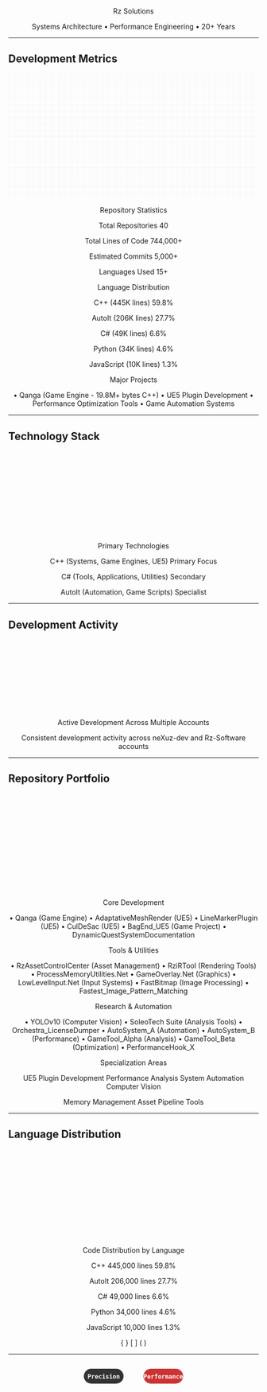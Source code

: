 <div align="center">

<svg width="800" height="120" viewBox="0 0 800 120" xmlns="http://www.w3.org/2000/svg">
  <defs>
    <linearGradient id="titleGradient" x1="0%" y1="0%" x2="100%" y2="0%">
      <stop offset="0%" style="stop-color:#00d4ff;stop-opacity:1" />
      <stop offset="50%" style="stop-color:#0099cc;stop-opacity:1" />
      <stop offset="100%" style="stop-color:#00d4ff;stop-opacity:1" />
    </linearGradient>
  </defs>
  
  <!-- Main title -->
  <text x="400" y="50" font-family="'Fira Code', monospace" font-size="36" font-weight="700" 
        text-anchor="middle" fill="url(#titleGradient)">
    Rz Solutions
  </text>
  
  <!-- Subtitle -->
  <text x="400" y="85" font-family="'Fira Code', monospace" font-size="16" 
        text-anchor="middle" fill="#888888">
    Systems Architecture • Performance Engineering • 20+ Years
  </text>
</svg>

</div>

---

## Development Metrics

<div align="center">

<svg width="800" height="400" viewBox="0 0 800 400" xmlns="http://www.w3.org/2000/svg">
  <defs>
    <linearGradient id="barGradient1" x1="0%" y1="0%" x2="100%" y2="0%">
      <stop offset="0%" style="stop-color:#00d4ff"/>
      <stop offset="100%" style="stop-color:#0099cc"/>
    </linearGradient>
    <linearGradient id="barGradient2" x1="0%" y1="0%" x2="100%" y2="0%">
      <stop offset="0%" style="stop-color:#f34b7d"/>
      <stop offset="100%" style="stop-color:#d63384"/>
    </linearGradient>
    <linearGradient id="barGradient3" x1="0%" y1="0%" x2="100%" y2="0%">
      <stop offset="0%" style="stop-color:#4ecdc4"/>
      <stop offset="100%" style="stop-color:#26a69a"/>
    </linearGradient>
    <linearGradient id="barGradient4" x1="0%" y1="0%" x2="100%" y2="0%">
      <stop offset="0%" style="stop-color:#ffd93d"/>
      <stop offset="100%" style="stop-color:#f39c12"/>
    </linearGradient>
  </defs>
  
  <!-- Background grid -->
  <defs>
    <pattern id="grid" width="20" height="20" patternUnits="userSpaceOnUse">
      <path d="M 20 0 L 0 0 0 20" fill="none" stroke="#333" stroke-width="0.5" opacity="0.2"/>
    </pattern>
  </defs>
  <rect width="800" height="400" fill="url(#grid)"/>
  
  <!-- Left Column Metrics -->
  <text x="200" y="40" font-family="'Fira Code', monospace" font-size="16" font-weight="600" 
        text-anchor="middle" fill="#00d4ff">Repository Statistics</text>
  
  <text x="50" y="80" font-family="'Fira Code', monospace" font-size="12" fill="#cccccc">Total Repositories</text>
  <rect x="50" y="90" width="280" height="20" fill="url(#barGradient1)" rx="10">
    <animate attributeName="width" values="0;280" dur="2s" fill="freeze"/>
  </rect>
  <text x="340" y="105" font-family="'Fira Code', monospace" font-size="14" font-weight="700" fill="#ffffff">40</text>
  
  <text x="50" y="140" font-family="'Fira Code', monospace" font-size="12" fill="#cccccc">Total Lines of Code</text>
  <rect x="50" y="150" width="320" height="20" fill="url(#barGradient2)" rx="10">
    <animate attributeName="width" values="0;320" dur="2.5s" fill="freeze"/>
  </rect>
  <text x="380" y="165" font-family="'Fira Code', monospace" font-size="14" font-weight="700" fill="#ffffff">744,000+</text>
  
  <text x="50" y="200" font-family="'Fira Code', monospace" font-size="12" fill="#cccccc">Estimated Commits</text>
  <rect x="50" y="210" width="200" height="20" fill="url(#barGradient3)" rx="10">
    <animate attributeName="width" values="0;200" dur="1.8s" fill="freeze"/>
  </rect>
  <text x="260" y="225" font-family="'Fira Code', monospace" font-size="14" font-weight="700" fill="#ffffff">5,000+</text>
  
  <text x="50" y="260" font-family="'Fira Code', monospace" font-size="12" fill="#cccccc">Languages Used</text>
  <rect x="50" y="270" width="150" height="20" fill="url(#barGradient4)" rx="10">
    <animate attributeName="width" values="0;150" dur="1.5s" fill="freeze"/>
  </rect>
  <text x="210" y="285" font-family="'Fira Code', monospace" font-size="14" font-weight="700" fill="#ffffff">15+</text>
  
  <!-- Right Column - Language Breakdown -->
  <text x="600" y="40" font-family="'Fira Code', monospace" font-size="16" font-weight="600" 
        text-anchor="middle" fill="#00d4ff">Language Distribution</text>
  
  <text x="450" y="80" font-family="'Fira Code', monospace" font-size="12" fill="#cccccc">C++ (445K lines)</text>
  <rect x="450" y="90" width="280" height="15" fill="#00599c" rx="7">
    <animate attributeName="width" values="0;280" dur="2s" fill="freeze"/>
  </rect>
  <text x="740" y="102" font-family="'Fira Code', monospace" font-size="12" fill="#ffffff">59.8%</text>
  
  <text x="450" y="125" font-family="'Fira Code', monospace" font-size="12" fill="#cccccc">AutoIt (206K lines)</text>
  <rect x="450" y="135" width="200" height="15" fill="#1c3aa9" rx="7">
    <animate attributeName="width" values="0;200" dur="2.2s" fill="freeze"/>
  </rect>
  <text x="660" y="147" font-family="'Fira Code', monospace" font-size="12" fill="#ffffff">27.7%</text>
  
  <text x="450" y="170" font-family="'Fira Code', monospace" font-size="12" fill="#cccccc">C# (49K lines)</text>
  <rect x="450" y="180" width="80" height="15" fill="#239120" rx="7">
    <animate attributeName="width" values="0;80" dur="2.4s" fill="freeze"/>
  </rect>
  <text x="540" y="192" font-family="'Fira Code', monospace" font-size="12" fill="#ffffff">6.6%</text>
  
  <text x="450" y="215" font-family="'Fira Code', monospace" font-size="12" fill="#cccccc">Python (34K lines)</text>
  <rect x="450" y="225" width="60" height="15" fill="#3776ab" rx="7">
    <animate attributeName="width" values="0;60" dur="2.6s" fill="freeze"/>
  </rect>
  <text x="520" y="237" font-family="'Fira Code', monospace" font-size="12" fill="#ffffff">4.6%</text>
  
  <text x="450" y="260" font-family="'Fira Code', monospace" font-size="12" fill="#cccccc">JavaScript (10K lines)</text>
  <rect x="450" y="270" width="30" height="15" fill="#f7df1e" rx="7">
    <animate attributeName="width" values="0;30" dur="2.8s" fill="freeze"/>
  </rect>
  <text x="490" y="282" font-family="'Fira Code', monospace" font-size="12" fill="#ffffff">1.3%</text>
  
  <!-- Performance Stats -->
  <text x="400" y="340" font-family="'Fira Code', monospace" font-size="14" font-weight="600" 
        text-anchor="middle" fill="#ffffff">Major Projects</text>
  
  <text x="50" y="365" font-family="'Fira Code', monospace" font-size="11" fill="#cccccc">• Qanga (Game Engine - 19.8M+ bytes C++)</text>
  <text x="450" y="365" font-family="'Fira Code', monospace" font-size="11" fill="#cccccc">• UE5 Plugin Development</text>
  <text x="50" y="385" font-family="'Fira Code', monospace" font-size="11" fill="#cccccc">• Performance Optimization Tools</text>
  <text x="450" y="385" font-family="'Fira Code', monospace" font-size="11" fill="#cccccc">• Game Automation Systems</text>
</svg>

</div>

---

## Technology Stack

<div align="center">

<svg width="600" height="200" viewBox="0 0 600 200" xmlns="http://www.w3.org/2000/svg">
  <defs>
    <linearGradient id="cpp" x1="0%" y1="0%" x2="100%" y2="0%">
      <stop offset="0%" style="stop-color:#00599c"/>
      <stop offset="100%" style="stop-color:#004482"/>
    </linearGradient>
    <linearGradient id="csharp" x1="0%" y1="0%" x2="100%" y2="0%">
      <stop offset="0%" style="stop-color:#239120"/>
      <stop offset="100%" style="stop-color:#1a6b17"/>
    </linearGradient>
    <linearGradient id="autoit" x1="0%" y1="0%" x2="100%" y2="0%">
      <stop offset="0%" style="stop-color:#1c3aa9"/>
      <stop offset="100%" style="stop-color:#162e87"/>
    </linearGradient>
  </defs>
  
  <text x="300" y="25" font-family="'Fira Code', monospace" font-size="18" font-weight="600" 
        text-anchor="middle" fill="#ffffff">Primary Technologies</text>
  
  <!-- Primary Languages -->
  <text x="50" y="65" font-family="'Fira Code', monospace" font-size="14" fill="#cccccc">C++ (Systems, Game Engines, UE5)</text>
  <rect x="50" y="75" width="400" height="20" fill="url(#cpp)" rx="10">
    <animate attributeName="width" values="0;400" dur="2s" fill="freeze"/>
  </rect>
  <text x="460" y="90" font-family="'Fira Code', monospace" font-size="12" fill="#ffffff">Primary Focus</text>
  
  <text x="50" y="115" font-family="'Fira Code', monospace" font-size="14" fill="#cccccc">C# (Tools, Applications, Utilities)</text>
  <rect x="50" y="125" width="250" height="20" fill="url(#csharp)" rx="10">
    <animate attributeName="width" values="0;250" dur="2.2s" fill="freeze"/>
  </rect>
  <text x="310" y="140" font-family="'Fira Code', monospace" font-size="12" fill="#ffffff">Secondary</text>
  
  <text x="50" y="165" font-family="'Fira Code', monospace" font-size="14" fill="#cccccc">AutoIt (Automation, Game Scripts)</text>
  <rect x="50" y="175" width="280" height="20" fill="url(#autoit)" rx="10">
    <animate attributeName="width" values="0;280" dur="2.4s" fill="freeze"/>
  </rect>
  <text x="340" y="190" font-family="'Fira Code', monospace" font-size="12" fill="#ffffff">Specialist</text>
</svg>

</div>

---

## Development Activity

<div align="center">

<svg width="700" height="200" viewBox="0 0 700 200" xmlns="http://www.w3.org/2000/svg">
  <text x="350" y="30" font-family="'Fira Code', monospace" font-size="18" font-weight="600" 
        text-anchor="middle" fill="#ffffff">Contribution Overview</text>
  
  <!-- Combined activity representation -->
  <text x="350" y="60" font-family="'Fira Code', monospace" font-size="14" 
        text-anchor="middle" fill="#cccccc">Active Development Across Multiple Accounts</text>
  
  <rect x="50" y="80" width="600" height="80" fill="#0d1117" stroke="#00d4ff" stroke-width="2" rx="10"/>
  
  <!-- Activity simulation for combined accounts -->
  <g transform="translate(70, 90)">
    <!-- Generate activity bars -->
    <rect x="0" y="40" width="12" height="20" fill="#196127">
      <animate attributeName="height" values="20;35;25;20" dur="4s" repeatCount="indefinite"/>
      <animate attributeName="y" values="40;25;35;40" dur="4s" repeatCount="indefinite"/>
    </rect>
    <rect x="20" y="35" width="12" height="25" fill="#239a3b">
      <animate attributeName="height" values="25;40;30;25" dur="4s" begin="0.5s" repeatCount="indefinite"/>
      <animate attributeName="y" values="35;20;30;35" dur="4s" begin="0.5s" repeatCount="indefinite"/>
    </rect>
    <rect x="40" y="30" width="12" height="30" fill="#26a641">
      <animate attributeName="height" values="30;45;35;30" dur="4s" begin="1s" repeatCount="indefinite"/>
      <animate attributeName="y" values="30;15;25;30" dur="4s" begin="1s" repeatCount="indefinite"/>
    </rect>
    <rect x="60" y="25" width="12" height="35" fill="#39d353">
      <animate attributeName="height" values="35;50;40;35" dur="4s" begin="1.5s" repeatCount="indefinite"/>
      <animate attributeName="y" values="25;10;20;25" dur="4s" begin="1.5s" repeatCount="indefinite"/>
    </rect>
    <rect x="80" y="20" width="12" height="40" fill="#39d353">
      <animate attributeName="height" values="40;55;45;40" dur="4s" begin="2s" repeatCount="indefinite"/>
      <animate attributeName="y" values="20;5;15;20" dur="4s" begin="2s" repeatCount="indefinite"/>
    </rect>
    <!-- Continue pattern for more bars -->
    <rect x="100" y="30" width="12" height="30" fill="#26a641">
      <animate attributeName="height" values="30;45;35;30" dur="4s" begin="2.5s" repeatCount="indefinite"/>
      <animate attributeName="y" values="30;15;25;30" dur="4s" begin="2.5s" repeatCount="indefinite"/>
    </rect>
    <rect x="120" y="25" width="12" height="35" fill="#39d353">
      <animate attributeName="height" values="35;50;40;35" dur="4s" begin="3s" repeatCount="indefinite"/>
      <animate attributeName="y" values="25;10;20;25" dur="4s" begin="3s" repeatCount="indefinite"/>
    </rect>
  </g>
  
  <text x="350" y="185" font-family="'Fira Code', monospace" font-size="12" 
        text-anchor="middle" fill="#888888">Consistent development activity across neXuz-dev and Rz-Software accounts</text>
</svg>

</div>

---

## Repository Portfolio

<div align="center">

<svg width="900" height="350" viewBox="0 0 900 350" xmlns="http://www.w3.org/2000/svg">
  <text x="450" y="30" font-family="'Fira Code', monospace" font-size="18" font-weight="600" 
        text-anchor="middle" fill="#ffffff">Active Projects</text>
  
  <!-- Left Column - Major Projects -->
  <text x="200" y="70" font-family="'Fira Code', monospace" font-size="14" font-weight="600" 
        text-anchor="middle" fill="#00d4ff">Core Development</text>
  
  <text x="50" y="100" font-family="'Fira Code', monospace" font-size="12" fill="#cccccc">• Qanga (Game Engine)</text>
  <text x="50" y="120" font-family="'Fira Code', monospace" font-size="12" fill="#cccccc">• AdaptativeMeshRender (UE5)</text>
  <text x="50" y="140" font-family="'Fira Code', monospace" font-size="12" fill="#cccccc">• LineMarkerPlugin (UE5)</text>
  <text x="50" y="160" font-family="'Fira Code', monospace" font-size="12" fill="#cccccc">• CulDeSac (UE5)</text>
  <text x="50" y="180" font-family="'Fira Code', monospace" font-size="12" fill="#cccccc">• BagEnd_UE5 (Game Project)</text>
  <text x="50" y="200" font-family="'Fira Code', monospace" font-size="12" fill="#cccccc">• DynamicQuestSystemDocumentation</text>
  
  <!-- Middle Column - Tools & Utilities -->
  <text x="450" y="70" font-family="'Fira Code', monospace" font-size="14" font-weight="600" 
        text-anchor="middle" fill="#00d4ff">Tools & Utilities</text>
  
  <text x="350" y="100" font-family="'Fira Code', monospace" font-size="12" fill="#cccccc">• RzAssetControlCenter (Asset Management)</text>
  <text x="350" y="120" font-family="'Fira Code', monospace" font-size="12" fill="#cccccc">• RziRTool (Rendering Tools)</text>
  <text x="350" y="140" font-family="'Fira Code', monospace" font-size="12" fill="#cccccc">• ProcessMemoryUtilities.Net</text>
  <text x="350" y="160" font-family="'Fira Code', monospace" font-size="12" fill="#cccccc">• GameOverlay.Net (Graphics)</text>
  <text x="350" y="180" font-family="'Fira Code', monospace" font-size="12" fill="#cccccc">• LowLevelInput.Net (Input Systems)</text>
  <text x="350" y="200" font-family="'Fira Code', monospace" font-size="12" fill="#cccccc">• FastBitmap (Image Processing)</text>
  <text x="350" y="220" font-family="'Fira Code', monospace" font-size="12" fill="#cccccc">• Fastest_Image_Pattern_Matching</text>
  
  <!-- Right Column - Research & Automation -->
  <text x="700" y="70" font-family="'Fira Code', monospace" font-size="14" font-weight="600" 
        text-anchor="middle" fill="#00d4ff">Research & Automation</text>
  
  <text x="600" y="100" font-family="'Fira Code', monospace" font-size="12" fill="#cccccc">• YOLOv10 (Computer Vision)</text>
  <text x="600" y="120" font-family="'Fira Code', monospace" font-size="12" fill="#cccccc">• SoleoTech Suite (Analysis Tools)</text>
  <text x="600" y="140" font-family="'Fira Code', monospace" font-size="12" fill="#cccccc">• Orchestra_LicenseDumper</text>
  <text x="600" y="160" font-family="'Fira Code', monospace" font-size="12" fill="#cccccc">• AutoSystem_A (Automation)</text>
  <text x="600" y="180" font-family="'Fira Code', monospace" font-size="12" fill="#cccccc">• AutoSystem_B (Performance)</text>
  <text x="600" y="200" font-family="'Fira Code', monospace" font-size="12" fill="#cccccc">• GameTool_Alpha (Analysis)</text>
  <text x="600" y="220" font-family="'Fira Code', monospace" font-size="12" fill="#cccccc">• GameTool_Beta (Optimization)</text>
  <text x="600" y="240" font-family="'Fira Code', monospace" font-size="12" fill="#cccccc">• PerformanceHook_X</text>
  
  <!-- Project Categories -->
  <text x="450" y="290" font-family="'Fira Code', monospace" font-size="14" font-weight="600" 
        text-anchor="middle" fill="#ffffff">Specialization Areas</text>
  
  <text x="100" y="315" font-family="'Fira Code', monospace" font-size="11" fill="#4ecdc4">UE5 Plugin Development</text>
  <text x="300" y="315" font-family="'Fira Code', monospace" font-size="11" fill="#f34b7d">Performance Analysis</text>
  <text x="500" y="315" font-family="'Fira Code', monospace" font-size="11" fill="#ffd93d">System Automation</text>
  <text x="700" y="315" font-family="'Fira Code', monospace" font-size="11" fill="#39d353">Computer Vision</text>
  
  <text x="200" y="335" font-family="'Fira Code', monospace" font-size="11" fill="#9d4edd">Memory Management</text>
  <text x="600" y="335" font-family="'Fira Code', monospace" font-size="11" fill="#e76f51">Asset Pipeline Tools</text>
</svg>

</div>

---

## Language Distribution

<div align="center">

<svg width="700" height="250" viewBox="0 0 700 250" xmlns="http://www.w3.org/2000/svg">
  <defs>
    <linearGradient id="cppGrad" x1="0%" y1="0%" x2="100%" y2="0%">
      <stop offset="0%" style="stop-color:#00599c"/>
      <stop offset="100%" style="stop-color:#004482"/>
    </linearGradient>
    <linearGradient id="autoitGrad" x1="0%" y1="0%" x2="100%" y2="0%">
      <stop offset="0%" style="stop-color:#1c3aa9"/>
      <stop offset="100%" style="stop-color:#162e87"/>
    </linearGradient>
    <linearGradient id="csharpGrad" x1="0%" y1="0%" x2="100%" y2="0%">
      <stop offset="0%" style="stop-color:#239120"/>
      <stop offset="100%" style="stop-color:#1a6b17"/>
    </linearGradient>
    <linearGradient id="pythonGrad" x1="0%" y1="0%" x2="100%" y2="0%">
      <stop offset="0%" style="stop-color:#3776ab"/>
      <stop offset="100%" style="stop-color:#306998"/>
    </linearGradient>
    <linearGradient id="jsGrad" x1="0%" y1="0%" x2="100%" y2="0%">
      <stop offset="0%" style="stop-color:#f7df1e"/>
      <stop offset="100%" style="stop-color:#e5c700"/>
    </linearGradient>
    <filter id="langGlow">
      <feGaussianBlur stdDeviation="2" result="coloredBlur"/>
      <feMerge> 
        <feMergeNode in="coloredBlur"/>
        <feMergeNode in="SourceGraphic"/>
      </feMerge>
    </filter>
  </defs>
  
  <text x="350" y="25" font-family="'Fira Code', monospace" font-size="18" font-weight="600" 
        text-anchor="middle" fill="#ffffff">Code Distribution by Language</text>
  
  <!-- C++ - Largest bar -->
  <text x="50" y="65" font-family="'Fira Code', monospace" font-size="14" fill="#cccccc">C++</text>
  <text x="550" y="65" font-family="'Fira Code', monospace" font-size="12" fill="#00599c">445,000 lines</text>
  <rect x="100" y="50" width="420" height="25" fill="url(#cppGrad)" rx="12" filter="url(#langGlow)">
    <animate attributeName="width" values="0;420" dur="2s" fill="freeze"/>
  </rect>
  <text x="630" y="65" font-family="'Fira Code', monospace" font-size="12" font-weight="700" fill="#ffffff">59.8%</text>
  
  <!-- AutoIt - Second largest -->
  <text x="50" y="105" font-family="'Fira Code', monospace" font-size="14" fill="#cccccc">AutoIt</text>
  <text x="550" y="105" font-family="'Fira Code', monospace" font-size="12" fill="#1c3aa9">206,000 lines</text>
  <rect x="100" y="90" width="290" height="25" fill="url(#autoitGrad)" rx="12" filter="url(#langGlow)">
    <animate attributeName="width" values="0;290" dur="2.2s" fill="freeze"/>
  </rect>
  <text x="630" y="105" font-family="'Fira Code', monospace" font-size="12" font-weight="700" fill="#ffffff">27.7%</text>
  
  <!-- C# -->
  <text x="50" y="145" font-family="'Fira Code', monospace" font-size="14" fill="#cccccc">C#</text>
  <text x="550" y="145" font-family="'Fira Code', monospace" font-size="12" fill="#239120">49,000 lines</text>
  <rect x="100" y="130" width="100" height="25" fill="url(#csharpGrad)" rx="12" filter="url(#langGlow)">
    <animate attributeName="width" values="0;100" dur="2.4s" fill="freeze"/>
  </rect>
  <text x="630" y="145" font-family="'Fira Code', monospace" font-size="12" font-weight="700" fill="#ffffff">6.6%</text>
  
  <!-- Python -->
  <text x="50" y="185" font-family="'Fira Code', monospace" font-size="14" fill="#cccccc">Python</text>
  <text x="550" y="185" font-family="'Fira Code', monospace" font-size="12" fill="#3776ab">34,000 lines</text>
  <rect x="100" y="170" width="70" height="25" fill="url(#pythonGrad)" rx="12" filter="url(#langGlow)">
    <animate attributeName="width" values="0;70" dur="2.6s" fill="freeze"/>
  </rect>
  <text x="630" y="185" font-family="'Fira Code', monospace" font-size="12" font-weight="700" fill="#ffffff">4.6%</text>
  
  <!-- JavaScript -->
  <text x="50" y="225" font-family="'Fira Code', monospace" font-size="14" fill="#cccccc">JavaScript</text>
  <text x="550" y="225" font-family="'Fira Code', monospace" font-size="12" fill="#f7df1e">10,000 lines</text>
  <rect x="100" y="210" width="35" height="25" fill="url(#jsGrad)" rx="12" filter="url(#langGlow)">
    <animate attributeName="width" values="0;35" dur="2.8s" fill="freeze"/>
  </rect>
  <text x="630" y="225" font-family="'Fira Code', monospace" font-size="12" font-weight="700" fill="#000000">1.3%</text>
  
  <!-- Floating code symbols -->
  <text x="50" y="15" font-family="'Fira Code', monospace" font-size="20" fill="#00599c" opacity="0.4">{</text>
  <text x="650" y="40" font-family="'Fira Code', monospace" font-size="18" fill="#239120" opacity="0.4">}</text>
  <text x="20" y="130" font-family="'Fira Code', monospace" font-size="16" fill="#1c3aa9" opacity="0.4">[</text>
  <text x="670" y="160" font-family="'Fira Code', monospace" font-size="14" fill="#f7df1e" opacity="0.4">]</text>
  <text x="30" y="240" font-family="'Fira Code', monospace" font-size="12" fill="#3776ab" opacity="0.4">(</text>
  <text x="660" y="230" font-family="'Fira Code', monospace" font-size="12" fill="#3776ab" opacity="0.4">)</text>
</svg>

</div>

---

<div align="center">

<svg width="300" height="60" viewBox="0 0 300 60" xmlns="http://www.w3.org/2000/svg">
  <rect x="50" y="15" width="80" height="30" fill="#333333" rx="15"/>
  <text x="90" y="35" font-family="'Fira Code', monospace" font-size="12" font-weight="600" 
        text-anchor="middle" fill="#ffffff">Precision</text>
  
  <rect x="170" y="15" width="80" height="30" fill="#cc3333" rx="15"/>
  <text x="210" y="35" font-family="'Fira Code', monospace" font-size="12" font-weight="600" 
        text-anchor="middle" fill="#ffffff">Performance</text>
</svg>

</div>

